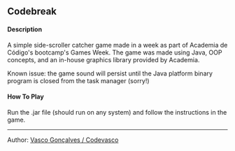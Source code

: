 ## **Codebreak**

#### Description

A simple side-scroller catcher game made in a week as part of Academia de Código's bootcamp's Games Week. The game was made using Java, OOP concepts, and an in-house graphics library provided by Academia.

Known issue: the game sound will persist until the Java platform binary program is closed from the task manager (sorry!)

#### **How To Play**

Run the .jar file (should run on any system) and follow the instructions in the game.

____
Author: [Vasco Gonçalves / Codevasco](https://www.linkedin.com/in/vascofg99/)
